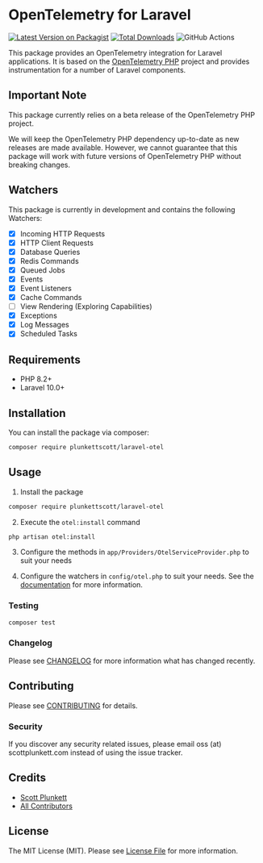 # OpenTelemetry for Laravel

[![Latest Version on Packagist](https://img.shields.io/packagist/v/plunkettscott/laravel-otel.svg?style=flat-square)](https://packagist.org/packages/plunkettscott/laravel-otel)
[![Total Downloads](https://img.shields.io/packagist/dt/plunkettscott/laravel-otel.svg?style=flat-square)](https://packagist.org/packages/plunkettscott/laravel-otel)
![GitHub Actions](https://github.com/plunkettscott/laravel-otel/actions/workflows/tests.yml/badge.svg)

This package provides an OpenTelemetry integration for Laravel applications. It is based on the [OpenTelemetry PHP](https://github.com/open-telemetry/opentelemetry-php) project and
provides instrumentation for a number of Laravel components.

## Important Note

This package currently relies on a beta release of the OpenTelemetry PHP project.

We will keep the OpenTelemetry PHP dependency up-to-date as new releases are made available. However,
we cannot guarantee that this package will work with future versions of OpenTelemetry PHP without breaking
changes.

## Watchers

This package is currently in development and contains the following Watchers:

- [x] Incoming HTTP Requests
- [x] HTTP Client Requests
- [x] Database Queries
- [x] Redis Commands
- [x] Queued Jobs
- [x] Events
- [x] Event Listeners
- [x] Cache Commands
- [ ] View Rendering (Exploring Capabilities)
- [x] Exceptions
- [x] Log Messages
- [x] Scheduled Tasks

## Requirements

- PHP 8.2+
- Laravel 10.0+

## Installation

You can install the package via composer:

```bash
composer require plunkettscott/laravel-otel
```

## Usage

1. Install the package

```bash
composer require plunkettscott/laravel-otel
```

2. Execute the `otel:install` command

```bash
php artisan otel:install
```

3. Configure the methods in `app/Providers/OtelServiceProvider.php` to suit your needs

4. Configure the watchers in `config/otel.php` to suit your needs. See the [documentation](https://oss.plunkett.dev/laravel-otel) for more information.

### Testing

```bash
composer test
```

### Changelog

Please see [CHANGELOG](CHANGELOG.md) for more information what has changed recently.

## Contributing

Please see [CONTRIBUTING](CONTRIBUTING.md) for details.

### Security

If you discover any security related issues, please email oss (at) scottplunkett.com instead of using the issue tracker.

## Credits

-   [Scott Plunkett](https://github.com/plunkettscott)
-   [All Contributors](../../contributors)

## License

The MIT License (MIT). Please see [License File](LICENSE.md) for more information.
